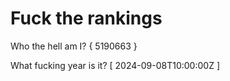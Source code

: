 # Fuck the rankings

Who the hell am I?
{ 5190663 }

What fucking year is it?
[ 2024-09-08T10:00:00Z ]
